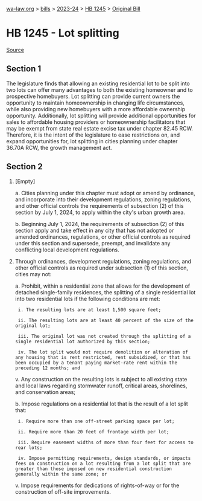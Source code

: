 [wa-law.org](/) > [bills](/bills/) > [2023-24](/bills/2023-24) > [HB 1245](/bills/2023-24/hb/1245/) > [Original Bill](/bills/2023-24/hb/1245/1/)

# HB 1245 - Lot splitting

[Source](http://lawfilesext.leg.wa.gov/biennium/2023-24/Pdf/Bills/House%20Bills/1245.pdf)

## Section 1
The legislature finds that allowing an existing residential lot to be split into two lots can offer many advantages to both the existing homeowner and to prospective homebuyers. Lot splitting can provide current owners the opportunity to maintain homeownership in changing life circumstances, while also providing new homebuyers with a more affordable ownership opportunity. Additionally, lot splitting will provide additional opportunities for sales to affordable housing providers or homeownership facilitators that may be exempt from state real estate excise tax under chapter 82.45 RCW. Therefore, it is the intent of the legislature to ease restrictions on, and expand opportunities for, lot splitting in cities planning under chapter 36.70A RCW, the growth management act.

## Section 2
1. [Empty]

    a. Cities planning under this chapter must adopt or amend by ordinance, and incorporate into their development regulations, zoning regulations, and other official controls the requirements of subsection (2) of this section by July 1, 2024, to apply within the city's urban growth area.

    b. Beginning July 1, 2024, the requirements of subsection (2) of this section apply and take effect in any city that has not adopted or amended ordinances, regulations, or other official controls as required under this section and supersede, preempt, and invalidate any conflicting local development regulations.

2. Through ordinances, development regulations, zoning regulations, and other official controls as required under subsection (1) of this section, cities may not:

    a. Prohibit, within a residential zone that allows for the development of detached single-family residences, the splitting of a single residential lot into two residential lots if the following conditions are met:

        i. The resulting lots are at least 1,500 square feet;

        ii. The resulting lots are at least 40 percent of the size of the original lot;

        iii. The original lot was not created through the splitting of a single residential lot authorized by this section;

        iv. The lot split would not require demolition or alteration of any housing that is rent restricted, rent subsidized, or that has been occupied by a tenant paying market-rate rent within the preceding 12 months; and

    v. Any construction on the resulting lots is subject to all existing state and local laws regarding stormwater runoff, critical areas, shorelines, and conservation areas;

    b. Impose regulations on a residential lot that is the result of a lot split that:

        i. Require more than one off-street parking space per lot;

        ii. Require more than 20 feet of frontage width per lot;

        iii. Require easement widths of more than four feet for access to rear lots;

        iv. Impose permitting requirements, design standards, or impacts fees on construction on a lot resulting from a lot split that are greater than those imposed on new residential construction generally within the same zone; or

    v. Impose requirements for dedications of rights-of-way or for the construction of off-site improvements.
